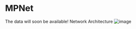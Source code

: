 # MPNet
The data will soon be available!
Network Architecture
![image](https://github.com/xgli411/MPNet/blob/main/img/method.png)
